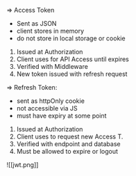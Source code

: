 
=> Access Token
- Sent as JSON
- client stores in memory
- do not store in local storage or cookie

1. Issued at Authorization
2. Client uses for API Access until expires
3. Verified with Middleware
4. New token issued with refresh request 

=> Refresh Token:
- sent as httpOnly cookie
- not accessible via JS
- must have expiry at some point

1. Issued at Authorization
2. Client uses to request new Access T.
3. Verified with endpoint and database
4. Must be allowed to expire or logout


![[jwt.png]]
